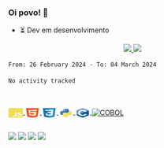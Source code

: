### Oi povo! 👋

- ⏳ Dev em desenvolvimento
<!---
- 🔭 I’m currently working on ...
- 🌱 I’m currently learning ...
- 👯 I’m looking to collaborate on ...
- 🤔 I’m looking for help with ...
- 💬 Ask me about ...
- 📫 How to reach me: ...
- 😄 Pronouns: ...
- ⚡ Fun fact: ...
--->

<div align="center">
  <a target="_blank" rel="noopener noreferrer" href="https://www.linkedin.com/in/viniciusslima/">
  <img height="180em" src="https://github-readme-stats.vercel.app/api?username=vinislima&show_icons=true&theme=dracula&include_all_commits=true&count_private=true"/>
  <img height="180em" src="https://github-readme-stats.vercel.app/api/top-langs/?username=vinislima&layout=compact&langs_count=7&theme=dracula"/>
</div>
<div height="360em">
<!--START_SECTION:waka-->

```txt
From: 26 February 2024 - To: 04 March 2024

No activity tracked
```

<!--END_SECTION:waka-->
</div>
<h2 dir="auto"></h2>
  <div style="display: inline_block"><br>
    <a href="https://developer.mozilla.org/en-US/docs/Web/JavaScript" target="_blank">  
      <img align="center" alt="Java Script" height="20" width="30" src="https://raw.githubusercontent.com/devicons/devicon/master/icons/javascript/javascript-plain.svg">
    </a>
    <a href="https://developer.mozilla.org/en-US/docs/Glossary/HTML5" target="_blank">
      <img align="center" alt="HTML 5" height="20" width="30" src="https://raw.githubusercontent.com/devicons/devicon/master/icons/html5/html5-original.svg">
    </a>
    <a href="https://developer.mozilla.org/en-US/docs/Web/CSS" target="_blank">
      <img align="center" alt="CSS" height="20" width="30" src="https://raw.githubusercontent.com/devicons/devicon/master/icons/css3/css3-original.svg">
    </a>
    <a href="https://www.python.org" target="_blank">
      <img align="center" alt="Python" height="20" width="30" src="https://raw.githubusercontent.com/devicons/devicon/master/icons/python/python-original.svg">
    </a>
    <a href="https://www.freecodecamp.org/news/what-is-the-c-programming-language-beginner-tutorial/" target="_blank">
      <img align="center" alt="C" height="20" width="30" src="https://raw.githubusercontent.com/devicons/devicon/master/icons/c/c-original.svg">
    </a>
    <a href="https://www.ibm.com/docs/pt-br/i/7.1?topic=languages-cobol" target="_blank">
      <img align="center" alt="COBOL" height="20" width="30" src="https://cdn.icon-icons.com/icons2/2107/PNG/512/file_type_cobol_icon_130684.png">
    </a>
  </div>  
<h2 dir="auto"></h2>
<div> 
  <a href="https://instagram.com/vinislima" target="_blank"><img src="https://img.shields.io/badge/-Instagram-%23E4405F?style=for-the-badge&logo=instagram&logoColor=white" target="_blank"></a>
 	<a href="https://www.twitch.tv/vinislima" target="_blank"><img src="https://img.shields.io/badge/Twitch-9146FF?style=for-the-badge&logo=twitch&logoColor=white" target="_blank"></a>
  <a href = "mailto:vinislima@gmail.com"><img src="https://img.shields.io/badge/-Gmail-%23333?style=for-the-badge&logo=gmail&logoColor=white" target="_blank"></a>
  <a href="https://www.linkedin.com/in/viniciusslima/" target="_blank"><img src="https://img.shields.io/badge/-LinkedIn-%230077B5?style=for-the-badge&logo=linkedin&logoColor=white" target="_blank"></a> 
</div>

